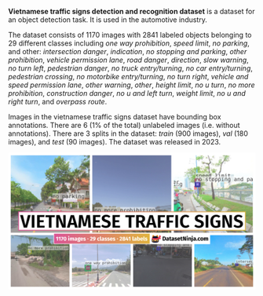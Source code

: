 **Vietnamese traffic signs detection and recognition dataset** is a dataset for an object detection task. It is used in the automotive industry. 

The dataset consists of 1170 images with 2841 labeled objects belonging to 29 different classes including *one way prohibition*, *speed limit*, *no parking*, and other: *intersection danger*, *indication*, *no stopping and parking*, *other prohibition*, *vehicle permission lane*, *road danger*, *direction*, *slow warning*, *no turn left*, *pedestrian danger*, *no truck entry/turning*, *no car entry/turning*, *pedestrian crossing*, *no motorbike entry/turning*, *no turn right*, *vehicle and speed permission lane*, *other warning*, *other*, *height limit*, *no u turn*, *no more prohibition*, *construction danger*, *no u and left turn*, *weight limit*, *no u and right turn*, and *overpass route*.

Images in the vietnamese traffic signs dataset have bounding box annotations. There are 6 (1% of the total) unlabeled images (i.e. without annotations). There are 3 splits in the dataset: *train* (900 images), *val* (180 images), and *test* (90 images). The dataset was released in 2023.

<img src="https://github.com/dataset-ninja/vietnamese-traffic-signs/raw/main/visualizations/poster.png">
